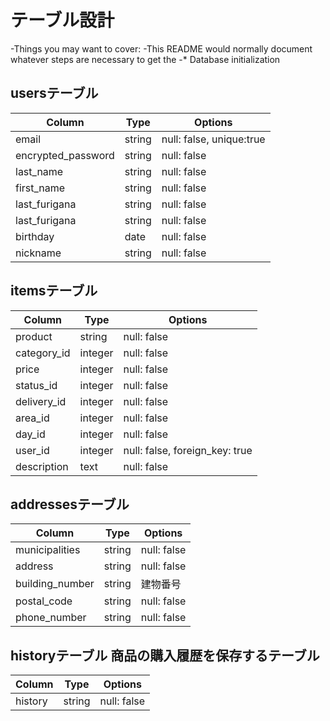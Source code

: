# テーブル設計
-Things you may want to cover:
-This README would normally document whatever steps are necessary to get the
-* Database initialization


## usersテーブル


| Column               | Type   | Options     |
| -------------------- | ------ | ----------- |
| email                | string | null: false, unique:true|
| encrypted_password   | string | null: false |
| last_name            | string | null: false |
| first_name           | string | null: false |
| last_furigana        | string | null: false |
| last_furigana        | string | null: false |
| birthday             | date   | null: false |
| nickname             | string | null: false |



## itemsテーブル

| Column     | Type       | Options     |
| ---------- | ---------- | ----------- |
| product    | string     | null: false | 製品
| category_id| integer    | null: false | カテゴリー
| price      | integer    | null: false | 値段
| status_id  | integer    | null: false | 商品の状態
| delivery_id| integer    | null: false | 配送料の負担
| area_id    | integer    | null: false | 発送元の地域
| day_id     | integer    | null: false | 発送までの日数
| user_id    | integer    | null: false, foreign_key: true |
| description| text       | null: false | 商品説明




## addressesテーブル

| Column            | Type       | Options     |
| ----------------- | ---------- | ----------- |
| municipalities    | string     | null: false | 市町村
| address           | string     | null: false | 番地
| building_number   | string     |               建物番号
| postal_code       | string     | null: false | 郵便番号
| phone_number      | string     | null: false | 電話番号



## historyテーブル       商品の購入履歴を保存するテーブル
| Column            | Type       | Options     |
| ----------------- | ---------- | ----------- |
| history           | string     | null: false | 購入履歴
